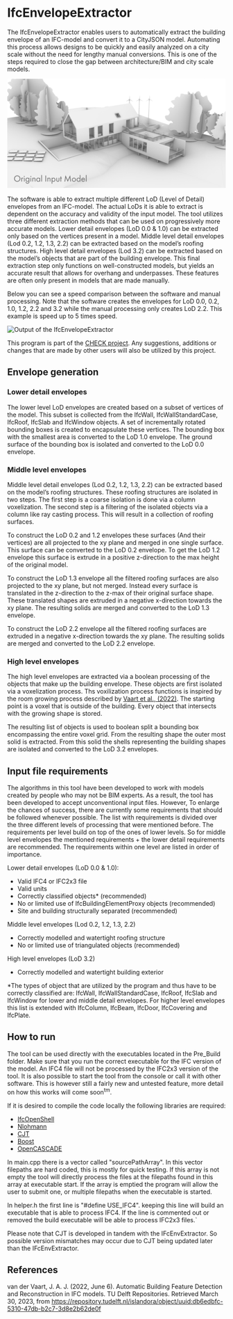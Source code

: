 # IfcEnvelopeExtractor

The IfcEnvelopeExtractor enables users to automatically extract the building envelope of an IFC-model and convert it to a CityJSON model. Automating this process allows designs to be quickly and easily analyzed on a city scale without the need for lengthy manual conversions. This is one of the steps required to close the gap between architecture/BIM and city scale models.

![Output of the IfcEnvelopeExtractor](https://raw.githubusercontent.com/jaspervdv/IFC_BuildingEnvExtractor/master/Images/EnvExtractorExample.gif "An example of the created LoD envelopes based on an input file")

The software is able to extract multiple different LoD (Level of Detail) envelopes from an IFC-model. The actual LoDs it is able to extract is dependent on the accuracy and validity of the input model. The tool utilizes three different extraction methods that can be used on progressively more accurate models. Lower detail envelopes (LoD 0.0 & 1.0) can be extracted only based on the vertices present in a model. Middle level detail envelopes (Lod 0.2, 1.2, 1.3, 2.2) can be extracted based on the model’s roofing structures. High level detail envelopes (Lod 3.2) can be extracted based on the model’s objects that are part of the building envelope. This final extraction step only functions on well-constructed models, but yields an accurate result that allows for overhang and underpasses. These features are often only present in models that are made manually.

Below you can see a speed comparison between the software and manual processing. Note that the software creates the envelopes for LoD 0.0, 0.2, 1.0, 1.2, 2.2 and 3.2 while the manual processing only creates LoD 2.2. This example is speed up to 5 times speed.

![Output of the IfcEnvelopeExtractor](https://raw.githubusercontent.com/jaspervdv/IFC_BuildingEnvExtractor/master/Images/EnvExtractorExample2.gif "Speed comparison of the software making LoD 0.0, 0.2, 1.0, 1.2, 2.2 and 3.2 vs making LoD 2.2 by hand.")

This program is part of the [CHECK project](https://chekdbp.eu/). Any suggestions, additions or changes that are made by other users will also be utilized by this project.  

## Envelope generation

### Lower detail envelopes

The lower level LoD envelopes are created based on a subset of vertices of the model. This subset is collected from the IfcWall, IfcWallStandardCase, IfcRoof, IfcSlab and IfcWindow objects. A set of incrementally rotated bounding boxes is created to encapsulate these vertices. The bounding box with the smallest area is converted to the LoD 1.0 envelope. The ground surface of the bounding box is isolated and converted to the LoD 0.0 envelope.

### Middle level envelopes

Middle level detail envelopes (Lod 0.2, 1.2, 1.3, 2.2) can be extracted based on the model’s roofing structures. These roofing structures are isolated in two steps. The first step is a coarse isolation is done via a column voxelization. The second step is a filtering of the isolated objects via a column like ray casting process. This will result in a collection of roofing surfaces.

To construct the LoD 0.2 and 1.2 envelopes these surfaces (And their vertices) are all projected to the xy plane and merged in one single surface. This surface can be converted to the LoD 0.2 envelope. To get the LoD 1.2 envelope this surface is extrude in a positive z-direction to the max height of the original model.

To construct the LoD 1.3 envelope all the filtered roofing surfaces are also projected to the xy plane, but not merged. Instead every surface is translated in the z-direction to the z-max of their original surface shape. These translated shapes are extruded in a negative x-direction towards the xy plane. The resulting solids are merged and converted to the LoD 1.3 envelope.

To construct the LoD 2.2 envelope all the filtered roofing surfaces are extruded in a negative x-direction towards the xy plane. The resulting solids are merged and converted to the LoD 2.2 envelope.

### High level envelopes

The high level envelopes are extracted via a boolean processing of the objects that make up the building envelope. These objects are first isolated via a voxelization process. Ths voxilization process functions is inspired by the room growing process described by [Vaart et al., (2022)](#1). The starting point is a voxel that is outside of the building. Every object that intersects with the growing shape is stored.

The resulting list of objects is used to boolean split a bounding box encompassing the entire voxel grid. From the resulting shape the outer most solid is extracted. From this solid the shells representing the building shapes are isolated and converted to the LoD 3.2 envelopes.

## Input file requirements

The algorithms in this tool have been developed to work with models created by people who may not be BIM experts. As a result, the tool has been developed to accept unconventional input files. However, To enlarge the chances of success, there are currently some requirements that should be followed whenever possible. The list with requirements is divided over the three different levels of processing that were mentioned before. The requirements per level build on top of the ones of lower levels. So for middle level envelopes the mentioned requirements + the lower detail requirements are recommended. The requirements within one level are listed in order of importance.

Lower detail envelopes (LoD 0.0 & 1.0):

* Valid IFC4 or IFC2x3 file
* Valid units
* Correctly classified objects* (recommended)
* No or limited use of IfcBuildingElementProxy objects (recommended)
* Site and building structurally separated (recommended)

Middle level envelopes (Lod 0.2, 1.2, 1.3, 2.2)

* Correctly modelled and watertight roofing structure
* No or limited use of triangulated objects (recommended)

High level envelopes (LoD 3.2)

* Correctly modelled and watertight building exterior

*The types of object that are utilized by the program and thus have to be correctly classified are: IfcWall, IfcWallStandardCase, IfcRoof, IfcSlab and IfcWindow for lower and middle detail envelopes. For higher level envelopes this list is extended with IfcColumn, IfcBeam, IfcDoor, IfcCovering and IfcPlate.

## How to run
The tool can be used directly with the executables located in the Pre_Build folder. Make sure that you run the correct executable for the IFC version of the model. An IFC4 file will not be processed by the IFC2x3 version of the tool. It is also possible to start the tool from the console or call it with other software. This is however still a fairly new and untested feature, more detail on how this works will come soon<sup>tm</sup>.

If it is desired to compile the code locally the following libraries are required:

* [IfcOpenShell](http://ifcopenshell.org/)
* [Nlohmann](https://github.com/nlohmann/json)
* [CJT](https://github.com/jaspervdv/CJT)
* [Boost](https://www.boost.org/)
* [OpenCASCADE](https://dev.opencascade.org/)

In main.cpp there is a vector called "sourcePathArray". In this vector filepaths are hard coded, this is mostly for quick testing. If this array is not empty the tool will directly process the files at the filepaths found in this array at executable start. If the array is emptied the program will allow the user to submit one, or multiple filepaths when the executable is started.

In helper.h the first line is "#define USE_IFC4". keeping this line will build an executable that is able to process IFC4. If the line is commented out or removed the build executable will be able to process IFC2x3 files.`

Please note that CJT is developed in tandem with the IFcEnvExtractor. So possible version mismatches may occur due to CJT being updated later than the IFcEnvExtractor.

## References
<a id="1"></a> 
van der Vaart, J. A. J. (2022, June 6). Automatic Building Feature Detection and Reconstruction in IFC models. TU Delft Repositories. Retrieved March 30, 2023, from https://repository.tudelft.nl/islandora/object/uuid:db6edbfc-5310-47db-b2c7-3d8e2b62de0f 